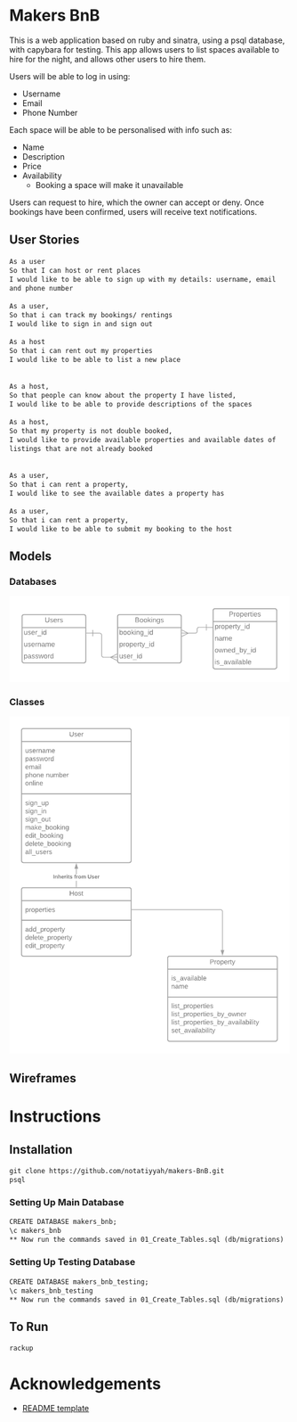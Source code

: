 # Makers BnB

This is a web application based on ruby and sinatra, using a psql database, with capybara for testing.
This app allows users to list spaces available to hire for the night, and allows other users to hire them.

Users will be able to log in using:
* Username
* Email
* Phone Number

Each space will be able to be personalised with info such as:
* Name
* Description
* Price
* Availability
  * Booking a space will make it unavailable

Users can request to hire, which the owner can accept or deny.
Once bookings have been confirmed, users will receive text notifications.

## User Stories

```
As a user
So that I can host or rent places
I would like to be able to sign up with my details: username, email and phone number

As a user,
So that i can track my bookings/ rentings
I would like to sign in and sign out

As a host 
So that i can rent out my properties
I would like to be able to list a new place


As a host,
So that people can know about the property I have listed,
I would like to be able to provide descriptions of the spaces

As a host,
So that my property is not double booked,
I would like to provide available properties and available dates of listings that are not already booked


As a user,
So that i can rent a property,
I would like to see the available dates a property has

As a user,
So that i can rent a property,
I would like to be able to submit my booking to the host
```

## Models

### Databases
![Database Models](/images/database_models.png)

### Classes
![Class Models](/images/class_models.png)

## Wireframes

# Instructions

## Installation

```
git clone https://github.com/notatiyyah/makers-BnB.git
psql
```
### Setting Up Main Database
```
CREATE DATABASE makers_bnb;
\c makers_bnb
** Now run the commands saved in 01_Create_Tables.sql (db/migrations)
```
### Setting Up Testing Database
```
CREATE DATABASE makers_bnb_testing;
\c makers_bnb_testing
** Now run the commands saved in 01_Create_Tables.sql (db/migrations)
```
## To Run

```
rackup
```

# Acknowledgements
* [README template](https://github.com/othneildrew/Best-README-Template)
